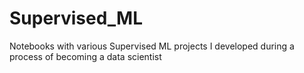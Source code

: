 # Supervised_ML
Notebooks with various Supervised ML projects I developed during a process of becoming a data scientist
